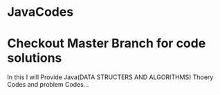 # JavaCodes
# Checkout Master Branch for code solutions
In this I will Provide Java(DATA STRUCTERS AND ALGORITHMS) Thoery Codes and problem Codes...
